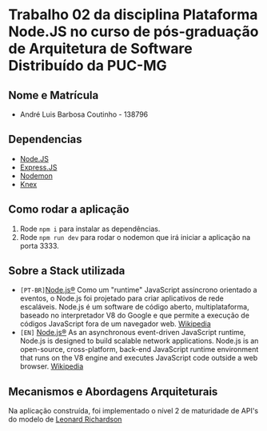 # Trabalho 02 da disciplina Plataforma Node.JS no curso de pós-graduação de Arquitetura de Software Distribuído da PUC-MG

## Nome e Matrícula

- André Luis Barbosa Coutinho - 138796

## Dependencias

- [Node.JS](https://nodejs.org/en/)
- [Express.JS](https://expressjs.com/pt-br/)
- [Nodemon](https://nodemon.io/)
- [Knex](https://knexjs.org/)

## Como rodar a aplicação

1. Rode `npm i` para instalar as dependências.
2. Rode `npm run dev` para rodar o nodemon que irá iniciar a aplicação na porta 3333.

## Sobre a Stack utilizada

- `[PT-BR]`[Node.js®](https://nodejs.org/en/about/)
  Como um "runtime" JavaScript assíncrono orientado a eventos, o Node.js foi projetado para criar aplicativos de rede escaláveis.
  Node.js é um software de código aberto, multiplataforma, baseado no interpretador V8 do Google e que permite a execução de códigos JavaScript fora de um navegador web. [Wikipedia](https://pt.wikipedia.org/wiki/Node.js)
- `[EN]` [Node.js®](https://nodejs.org/en/about/)
  As an asynchronous event-driven JavaScript runtime, Node.js is designed to build scalable network applications.
  Node.js is an open-source, cross-platform, back-end JavaScript runtime environment that runs on the V8 engine and executes JavaScript code outside a web browser. [Wikipedia](https://en.wikipedia.org/wiki/Node.js)

## Mecanismos e Abordagens Arquiteturais

Na aplicação construída, foi implementado  o nível 2 de maturidade de API's do modelo de [Leonard Richardson](https://en.wikipedia.org/wiki/Richardson_Maturity_Model)
